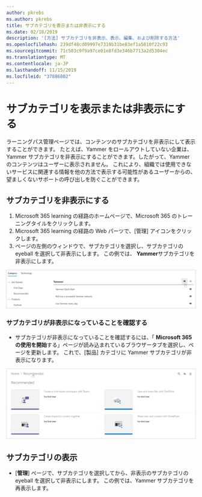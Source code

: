 ```yaml
---
author: pkrebs
ms.author: pkrebs
title: サブカテゴリを表示または非表示にする
ms.date: 02/18/2019
description: '[方法] サブカテゴリを非表示、表示、編集、および削除する方法'
ms.openlocfilehash: 239df48cd09997e7319b31be83ef1a5810f22c93
ms.sourcegitcommit: 71c503c9f9a97ce01e8fd3e346b7713a2d5304ec
ms.translationtype: MT
ms.contentlocale: ja-JP
ms.lasthandoff: 11/15/2019
ms.locfileid: "37886802"
---
```

# <a name="hide-and-show-subcategories"></a>サブカテゴリを表示または非表示にする

ラーニングパス管理ページでは、コンテンツのサブカテゴリを非表示にして表示することができます。 たとえば、Yammer をロールアウトしていない企業は、Yammer サブカテゴリを非表示にすることができます。したがって、Yammer のコンテンツはユーザーに表示されません。 これにより、組織では使用できないサービスに関連する情報を他の方法で表示する可能性があるユーザーからの、望ましくないサポートの呼び出しを防ぐことができます。

## <a name="hide-a-subcategory"></a>サブカテゴリを非表示にする 

1. Microsoft 365 learning の経路のホームページで、Microsoft 365 のトレーニングタイルをクリックします。
2. Microsoft 365 learning の経路の Web パーツで、[管理] アイコンをクリックします。 
3. ページの左側のウィンドウで、サブカテゴリを選択し、サブカテゴリの eyeball を選択して非表示にします。 この例では、 **Yammer**サブカテゴリを非表示にします。  

![cg-hidesubcat](media/cg-hidesubcat.png)

### <a name="verify-the-subcategory-is-hidden"></a>サブカテゴリが非表示になっていることを確認する
- サブカテゴリが非表示になっていることを確認するには、「 **Microsoft 365 の使用を開始**する」ページが読み込まれているブラウザータブを選択し、ページを更新します。 これで、[製品] カテゴリに Yammer サブカテゴリが非表示になります。 

![cg-hidesubcatrefresh](media/cg-hidesubcatrefresh.png)

## <a name="unhide-a-subcategory"></a>サブカテゴリの表示 

- [**管理**] ページで、サブカテゴリを選択してから、非表示のサブカテゴリの eyeball を選択して非表示にします。 この例では、Yammer サブカテゴリを再表示します。